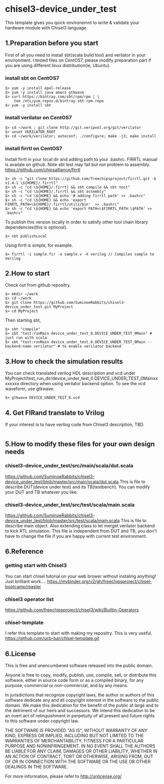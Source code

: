 # chisel3-device_under_test
This template gives you quick environemnt to write &amp; validate your hardware module with Chisel3 language. 

## 1.Preparation before you start

First of all you need to install sbt(scala build tool) and verilator in your environment. I tested files on CentOS7, please modify preparation part if you are using different linux distribution(ie, Ubuntu).

### install sbt on CentOS7
```
$> yum -y install epel-release
$> yum -y install java emacs gtkwave
$> curl https://bintray.com/sbt/rpm/rpm | \
    tee /etc/yum.repos.d/bintray-sbt-rpm.repo
$> yum -y install sbt
```

### install verilator on CentOS7
```
$> cd ~/work ; git clone http://git.veripool.org/git/verilator	
$> unset VERILATOR_ROOT
$> cd ~/work/verilator; autoconf; ./configure; make -j3; make install
```

### install firrtl on CentOS7

Install firrtl in your local dir and adding path to your .bashrc. FIRRTL manual is availale on github.
Note sbt test may fail but not problem to assembly. https://github.com/chipsalliance/firrtl

```
$> sh -c "git clone https://github.com/freechipsproject/firrtl.git -b v1.4.1 \${HOME}/.firrtl"
$> sh -c "cd \${HOME}/.firrtl && sbt compile && sbt test"
$> sh -c "cd \${HOME}/.firrtl && sbt assembly"
$> sh -c "cd \${HOME} && echo '# adding firrtl path' >> .bashrc"
$> sh -c "cd \${HOME} && echo 'export FIRRTL_PATH=\${HOME}/.firrtl/utils/bin'  >> .bashrc"
$> sh -c "cd \${HOME} && echo 'export PATH=\$FIRRTL_PATH:\$PATH' >> .bashrc"

```

To publish this version locally in order to satisfy other tool chain library dependencies(this is optional).
```
$> sbt publishLocal
```

Using firrtl is simple, for example.
```
$> firrtl -i sample.fir -o sample.v -X verilog // Compiles sample to Verilog
```

## 2.How to start

Check out from github repositry. 
```
$> mkdir ~/work
$> cd ~/work
$> git clone https://github.com/SuminoeRabbits/chisel3-device_under_test.git MyProject
$> cd MyProject
```
Then starting sbt,
```
$> sbt "compile"
$> sbt "test:runMain device_under_test_0.DEVICE_UNDER_TEST_0Main" # just run with scala
$> sbt "test:runMain device_under_test_0.DEVICE_UNDER_TEST_0Main --backend-name verilator" # to enable verilator backend
```
## 3.How to check the simulation results

You can check translated verilog HDL description and vcd under MyProject/test_run_dir/device_under_test_0.DEVICE_UNDER_TEST_0Mainxxxxxxxx directory when using verilator backend option. To see the vcd waveform, use gtkwave.

```
$> gtkwave DEVICE_UNDER_TEST_0.vcd
```

## 4. Get FIRand translate to Vrilog

If your interest is to have verilog code from Chisel3 description, TBD.

```
```

## 5.How to modify these files for your own design needs

 ### chisel3-device_under_test/src/main/scala/dut.scala
 https://github.com/SuminoeRabbits/chisel3-device_under_test/blob/master/src/main/scala/dut.scala
 This is file to describe DUT(device under test) and its TB(testbench). You can modify your DUT and TB whatever you like.

 ### chisel3-device_under_test/src/test/scala/main.scala
 https://github.com/SuminoeRabbits/chisel3-device_under_test/blob/master/src/test/scala/main.scala
 This is file to describe main object. Also extending class to let merget verilator backend to kick RTL simulation. This file is independent from DUT and TB, you don't have to change the file if you are happy with current test environment.

## 6.Reference

### getting start with Chisel3 
You can start chisel tutorial on your web brower without instaling anything! Just brilliant work.... 
https://mybinder.org/v2/gh/freechipsproject/chisel-bootcamp/master

### chisel3 operator list
https://github.com/freechipsproject/chisel3/wiki/Builtin-Operators

### chisel-template
I refer this template to start with making my repositry. This is very useful.
https://github.com/ucb-bar/chisel-template.git

## 6.License

This is free and unencumbered software released into the public domain.

Anyone is free to copy, modify, publish, use, compile, sell, or distribute this software, either in source code form or as a compiled binary, for any purpose, commercial or non-commercial, and by any means.

In jurisdictions that recognize copyright laws, the author or authors of this software dedicate any and all copyright interest in the software to the public domain. We make this dedication for the benefit of the public at large and to the detriment of our heirs and successors. We intend this dedication to be an overt act of relinquishment in perpetuity of all present and future rights to this software under copyright law.

THE SOFTWARE IS PROVIDED "AS IS", WITHOUT WARRANTY OF ANY KIND, EXPRESS OR IMPLIED, INCLUDING BUT NOT LIMITED TO THE WARRANTIES OF MERCHANTABILITY, FITNESS FOR A PARTICULAR PURPOSE AND NONINFRINGEMENT. IN NO EVENT SHALL THE AUTHORS BE LIABLE FOR ANY CLAIM, DAMAGES OR OTHER LIABILITY, WHETHER IN AN ACTION OF CONTRACT, TORT OR OTHERWISE, ARISING FROM, OUT OF OR IN CONNECTION WITH THE SOFTWARE OR THE USE OR OTHER DEALINGS IN THE SOFTWARE.

For more information, please refer to http://unlicense.org/
